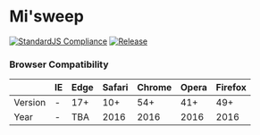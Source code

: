 # Mi'sweep

[![StandardJS Compliance](https://img.shields.io/badge/StandardJS-0_Issues-brightgreen.svg?style=flat)](https://standardjs.com/)
[![Release](https://img.shields.io/github/release/doccodes/mi-sweep.svg)](https://github.com/DocCodes/Mi-sweep/releases/latest)


### Browser Compatibility
|       | IE | Edge | Safari | Chrome | Opera | Firefox |
|-------|----|------|--------|--------|-------|---------|
|Version|  - |  17+ |   10+  |   54+  |  41+  |   49+   |
|Year   |  - |  TBA |  2016  |  2016  |  2016 |   2016  |
